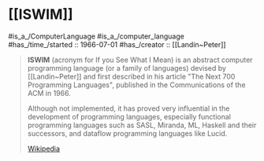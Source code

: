 # [[ISWIM]] 

#is_a_/ComputerLanguage 
#is_a_/computer_language  
#has_/time_/started :: 1966-07-01
#has_/creator :: [[Landin~Peter]] 

> **ISWIM** (acronym for If you See What I Mean) is an abstract computer programming language (or a family of languages) devised by [[Landin~Peter]] and first described in his article "The Next 700 Programming Languages", published in the Communications of the ACM in 1966.
> 
> Although not implemented, it has proved very influential in the development of programming languages, especially functional programming languages such as SASL, Miranda, ML, Haskell and their successors, and dataflow programming languages like Lucid.
>
> [Wikipedia](https://en.wikipedia.org/wiki/ISWIM)

